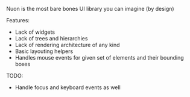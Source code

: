 Nuon is the most bare bones UI library you can imagine (by design)

Features:
- Lack of widgets
- Lack of trees and hierarchies
- Lack of rendering architecture of any kind
- Basic layouting helpers
- Handles mouse events for given set of elements and their bounding boxes

TODO:
- Handle focus and keyboard events as well

